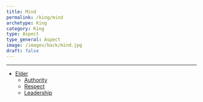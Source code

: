 ```yaml
---
title: Mind
permalink: /king/mind
archetype: King
category: King
type: Aspect
type_general: Aspect
image: /images/back/mind.jpg
draft: false
---
```


---
- [Elder](/king/mind/elder)
  - [Authority](/king/mind/elder/authority)
  - [Respect](/king/mind/elder/respect)
  - [Leadership](/king/mind/elder/leadership)
